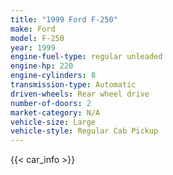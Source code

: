 ```yaml
---
title: "1999 Ford F-250"
make: Ford
model: F-250
year: 1999
engine-fuel-type: regular unleaded
engine-hp: 220
engine-cylinders: 8
transmission-type: Automatic
driven-wheels: Rear wheel drive
number-of-doors: 2
market-category: N/A
vehicle-size: Large
vehicle-style: Regular Cab Pickup
---
```


{{< car_info >}}
